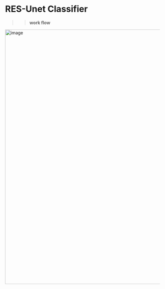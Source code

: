 # **RES-Unet Classifier**
>> **work flow**
<img width="830" alt="image" src="https://github.com/Dont-HurtMe/RES-UnetClassifier/assets/154254885/cea5eeee-2af2-4a11-b8f1-1294ecc00882">




